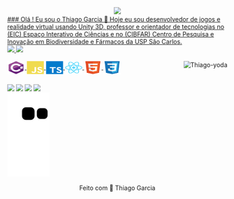 <div align="center"><a href="https://www.linkedin.com/in/thiago-garcia-35935597/" target="_blank"><img src="https://img.shields.io/badge/-LinkedIn-%230077B5?style=for-the-badge&logo=linkedin&logoColor=white" target="_blank"></div>
### Olá ! Eu sou o Thiago Garcia 👋
Hoje eu sou desenvolvedor de jogos e realidade virtual usando Unity 3D, professor e orientador de tecnologias no (EIC) Espaço Interativo de Ciências e no (CIBFAR) Centro de Pesquisa e Inovação em Biodiversidade e Fármacos da USP São Carlos.  
 <div>
  <a href="https://github.com/Thiagoncg">
  <img height="180em" src="https://github-readme-stats.vercel.app/api?username=Thiagoncg&show_icons=true&theme=dracula&include_all_commits=true&count_private=true"/>
  <img height="180em" src="https://github-readme-stats.vercel.app/api/top-langs/?username=Thiagoncg&layout=compact&langs_count=7&theme=dracula"/>
</div>
 <div style="display: inline_block"><br>
  <img align="center" alt="Thiago-Csharp" height="30" width="40" src="https://raw.githubusercontent.com/devicons/devicon/master/icons/csharp/csharp-original.svg">   
  <img align="center" alt="Thiago-Js" height="30" width="40" src="https://raw.githubusercontent.com/devicons/devicon/master/icons/javascript/javascript-plain.svg">
  <img align="center" alt="Thiago-Ts" height="30" width="40" src="https://raw.githubusercontent.com/devicons/devicon/master/icons/typescript/typescript-plain.svg">
  <img align="center" alt="Thiago-React" height="30" width="40" src="https://raw.githubusercontent.com/devicons/devicon/master/icons/react/react-original.svg">
  <img align="center" alt="Thiago-HTML" height="30" width="40" src="https://raw.githubusercontent.com/devicons/devicon/master/icons/html5/html5-original.svg">
  <img align="center" alt="Thiago-CSS" height="30" width="40" src="https://raw.githubusercontent.com/devicons/devicon/master/icons/css3/css3-original.svg">
  <img align="right" alt="Thiago-yoda" src="https://d36urhup7zbd7q.cloudfront.net/4e298e6d-c7aa-431f-9969-5d340bd73cb9/Ativo1mdpi.format_png.resize_200x.png">
</div>
  
  ###
  
  <div> 

  <a href="https://instagram.com/thiagogarcia3d" target="_blank"><img src="https://img.shields.io/badge/-Instagram-%23E4405F?style=for-the-badge&logo=instagram&logoColor=white" target="_blank"></a>
 	<a href="https://www.twitch.tv/thiagocriargames" target="_blank"><img src="https://img.shields.io/badge/Twitch-9146FF?style=for-the-badge&logo=twitch&logoColor=white" target="_blank"></a>
  <a href = "mailto:thiagoncg1@gmail.com"><img src="https://img.shields.io/badge/-Gmail-%23333?style=for-the-badge&logo=gmail&logoColor=white" target="_blank"></a>
  <a href="https://www.linkedin.com/in/thiago-garcia-35935597/" target="_blank"><img src="https://img.shields.io/badge/-LinkedIn-%230077B5?style=for-the-badge&logo=linkedin&logoColor=white" target="_blank"></a>  
  ![Snake animation](https://github.com/rafaballerini/rafaballerini/blob/output/github-contribution-grid-snake.svg)
 
</div>

<div align="center"> Feito com 💖 Thiago Garcia </div>
